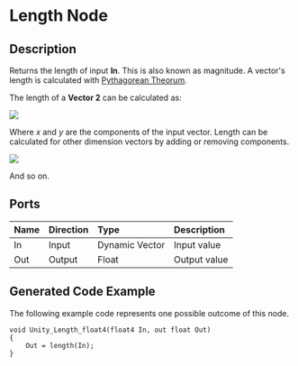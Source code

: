 # Length Node

## Description

Returns the length of input **In**. This is also known as magnitude. A vector's length is calculated with [Pythagorean Theorum](https://en.wikipedia.org/wiki/Pythagorean_theorem).

The length of a **Vector 2** can be calculated as:

![](images/LengthNodePage02.png)

Where *x* and *y* are the components of the input vector. Length can be calculated for other dimension vectors by adding or removing components.

![](images/LengthNodePage03.png)

And so on.

## Ports

| Name        | Direction           | Type  | Description |
|:------------ |:-------------|:-----|:---|
| In      | Input | Dynamic Vector | Input value |
| Out | Output      |   Float | Output value |

## Generated Code Example

The following example code represents one possible outcome of this node.

```
void Unity_Length_float4(float4 In, out float Out)
{
    Out = length(In);
}
```